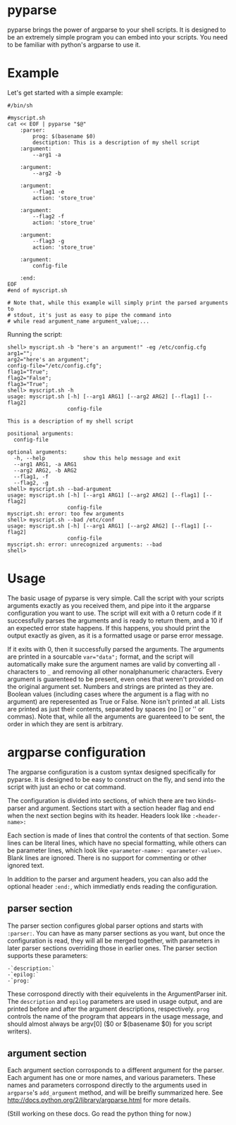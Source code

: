 pyparse
=======

pyparse brings the power of argparse to your shell scripts. It is designed to be
an extremely simple program you can embed into your scripts. You need to be
familiar with python's argparse to use it.

Example
=======

Let's get started with a simple example:

    #/bin/sh

    #myscript.sh
    cat << EOF | pyparse "$@"
        :parser:
            prog: $(basename $0)
            desctiption: This is a description of my shell script
        :argument:
            --arg1 -a

        :argument:
            --arg2 -b

        :argument:
            --flag1 -e
            action: 'store_true'

        :argument:
            --flag2 -f
            action: 'store_true'

        :argument:
            --flag3 -g
            action: 'store_true'

        :argument:
            config-file

        :end:
    EOF
    #end of myscript.sh

    # Note that, while this example will simply print the parsed arguments to
    # stdout, it's just as easy to pipe the command into
    # while read argument_name argument_value;...

Running the script:

    shell> myscript.sh -b "here's an argument!" -eg /etc/config.cfg
    arg1="";
    arg2="here's an argument";
    config-file="/etc/config.cfg";
    flag1="True";
    flag2="False";
    flag3="True";
    shell> myscript.sh -h
    usage: myscript.sh [-h] [--arg1 ARG1] [--arg2 ARG2] [--flag1] [--flag2]
                       config-file

    This is a description of my shell script

    positional arguments:
      config-file

    optional arguments:
      -h, --help            show this help message and exit
      --arg1 ARG1, -a ARG1
      --arg2 ARG2, -b ARG2
      --flag1, -f
      --flag2, -g
    shell> myscript.sh --bad-argument
    usage: myscript.sh [-h] [--arg1 ARG1] [--arg2 ARG2] [--flag1] [--flag2]
                       config-file
    myscript.sh: error: too few arguments
    shell> myscript.sh --bad /etc/conf
    usage: myscript.sh [-h] [--arg1 ARG1] [--arg2 ARG2] [--flag1] [--flag2]
                       config-file
    myscript.sh: error: unrecognized arguments: --bad
    shell>

Usage
=====

The basic usage of pyparse is very simple. Call the script with your scripts
arguments exactly as you received them, and pipe into it the argparse
configuration you want to use. The script will exit with a 0 return code if it
successfully parses the arguments and is ready to return them, and a 10 if an
expected error state happens. If this happens, you should print the output
exactly as given, as it is a formatted usage or parse error message.

If it exits with 0, then it successfully parsed the arguments. The arguments are
printed in a sourcable `var="data";` format, and the script will automatically
make sure the argument names are valid by converting all `-` characters to `_`
and removing all other nonalphanumeric characters. Every argument is guarenteed
to be present, even ones that weren't provided on the original argument set.
Numbers and strings are printed as they are. Boolean values (including cases
where the argument is a flag with no argument) are reperesented as True or
False. None isn't printed at all. Lists are printed as just their contents,
separated by spaces (no [] or '' or commas). Note that, while all the arguments
are guarenteed to be sent, the order in which they are sent is arbitrary.

argparse configuration
======================

The argparse configuration is a custom syntax designed specifically for pyparse.
It is designed to be easy to construct on the fly, and send into the script
with just an echo or cat command.

The configuration is divided into sections, of which there are two kinds-
parser and argument. Sections start with a section header flag and end when the
next section begins with its header. Headers look like `:<header-name>:`

Each section is made of lines that control the contents of that section. Some
lines can be literal lines, which have no special formatting, while others can
be parameter lines, which look like `<parameter-name>: <parameter-value>`. Blank
lines are ignored. There is no support for commenting or other ignored text.

In addition to the parser and argument headers, you can also add the optional
header `:end:`, which immediatly ends reading the configuration.

parser section
--------------

The parser section configures global parser options and starts with `:parser:`.
You can have as many parser sections as you want, but once the configuration is
read, they will all be merged together, with parameters in later parser sections
overriding those in earlier ones. The parser section supports these parameters:

    -`description:`
    -`epilog:`
    -`prog:`

These corrospond directly with their equivelents in the ArgumentParser init. The
`description` and `epilog` parameters are used in usage output, and are printed
before and after the argument descriptions, respectively. `prog` controls the
name of the program that appears in the usage message, and should almost always
be argv\[0\] ($0 or $(basename $0) for you script writers).

argument section
----------------

Each argument section corrosponds to a different argument for the parser. Each
argument has one or more names, and various parameters. These names and
parameters corrospond directly to the arguments used in `argparse`'s
`add_argument` method, and will be breifly summarized here. See
http://docs.python.org/2/library/argparse.html for more details.

(Still working on these docs. Go read the python thing for now.)
